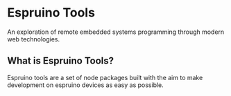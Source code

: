 # Espruino Tools

An exploration of remote embedded systems programming through modern web technologies.

## What is Espruino Tools?

Espruino tools are a set of node packages built with the aim to make development on espruino devices as easy as possible.

<!-- # Guidance
This is a suggested template for a project. You can modify it as you please, but
but remember to keep:

* all source under version control;
* data well organised and with appropriate ethical approval (for human subject data);

Here's an overview of the structure as it stands:

[] `data/` data you acquire during the project
[x] `src/` source code for your project
[x] `status_report/` the status report submitted in December
[x] `dissertation/` source and for your project dissertation
[x] `presentation/` your presentation

## Important
* It should be easy to rebuild and run your project and your dissertation
        * Include clear instructions in the relevant directories to make this possible -->
